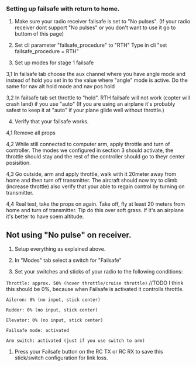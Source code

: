 ### Setting up failsafe with return to home.

1. Make sure your radio receiver failsafe is set to "No pulses". (If your radio receiver dont support "No pulses" or you don't want to use it go to buttom of this page)

2. Set cli parameter "failsafe_procedure" to "RTH"
Type in cli "set failsafe_procedure = RTH"

3. Set up modes for stage 1 failsafe

 3,1 In failsafe tab choose the aux channel where you have angle mode and instead of hold you set in to the value where "angle" mode is active.
Do the same for nav alt hold mode and nav pos hold

 3,2 In failsafe tab set throttle to "hold". RTH failsafe will not work (copter will crash land) if you use "auto" (If you are using an airplane it's probably safest to keep it at "auto" if your plane glide well without throttle.)


4. Verify that your failsafe works. 

 4,1 Remove all props

 4,2 While still connected to computer arm, apply throttle and turn of controller. The modes we configured in section 3 should activate, the throttle should stay and the rest of the controller should go to theyr center posisition.

 4,3 Go outside, arm and apply throttle, walk with it 20meter away from home and then turn off transmitter. The aircraft should now try to climb (increase throttle) also verify that your able to regain control by turning on transmitter.

 4,4 Real test, take the props on again. Take off, fly at least 20 meters from home and turn of transmitter. Tip do this over soft grass. If it's an airplane it's better to have soem altitude.

## Not using "No pulse" on receiver.

1. Setup everything as explained above.

1. In "Modes" tab select a switch for "Failsafe"

1. Set your switches and sticks of your radio to the following conditions:  

 `Throttle: approx. 50% (hover throttle/cruise throttle)`  //TODO I think this should be 0%, because when Failsafe is activated it controlls throttle.

 `Aileron: 0% (no input, stick center)`  

 `Rudder: 0% (no input, stick center)`  

 `Elevator: 0% (no input, stick center)`  

 `Failsafe mode: activated`  

 `Arm switch: activated (just if you use switch to arm)`  

1. Press your Failsafe button on the RC TX or RC RX to save this stick/switch configuration for link loss.